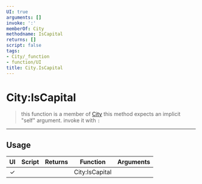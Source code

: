 ```yaml
---
UI: true
arguments: []
invoke: ':'
memberOf: City
methodname: IsCapital
returns: []
script: false
tags:
- City/_function
- function/UI
title: City.IsCapital
---
```

# City:IsCapital
> this function is a member of [City](civ-6/lua/City.md)
> this method expects an implicit "self" argument. invoke it with `:`
-----
## Usage
|  UI | Script | Returns | Function | Arguments |
|:---:|:------:|-------:|:--------:|:---------|
|✓| ||City:IsCapital||

